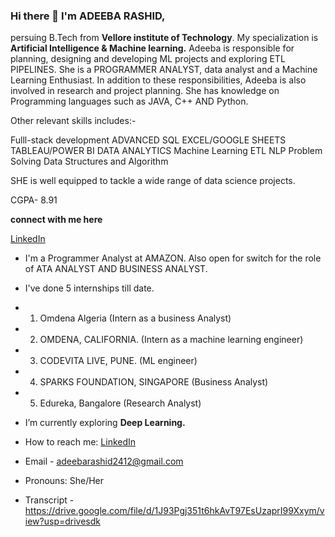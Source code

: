 ### Hi there 👋 I'm **ADEEBA RASHID**, 
persuing B.Tech from **Vellore institute of Technology**. My specialization is **Artificial Intelligence & Machine learning.**
Adeeba is responsible for planning, designing and developing ML projects and exploring ETL PIPELINES. She is a PROGRAMMER ANALYST, data analyst and a Machine Learning Enthusiast.
In addition to these responsibilities, Adeeba is also involved in research and project planning. She has knowledge on Programming languages such as JAVA, C++ AND Python.

Other relevant skills includes:-

Fulll-stack development
ADVANCED SQL
EXCEL/GOOGLE SHEETS
TABLEAU/POWER BI
DATA ANALYTICS
Machine Learning
ETL
NLP
Problem Solving
Data Structures and Algorithm

SHE is well equipped to tackle a wide range of data science projects. 

CGPA- 8.91

**connect with me here**

[LinkedIn](https://www.linkedin.com/in/adeeba-rashid-62643b1b9)  
   
* I'm  a Programmer Analyst at AMAZON. Also open for switch for the role of ATA ANALYST AND BUSINESS ANALYST.
* I've done 5 internships till date.
* 1) Omdena Algeria (Intern as a business Analyst)
* 2) OMDENA, CALIFORNIA. (Intern as a machine learning engineer)
* 3) CODEVITA LIVE, PUNE. (ML engineer)
* 4) SPARKS FOUNDATION, SINGAPORE (Business Analyst)
* 5) Edureka, Bangalore (Research Analyst)

* I’m currently exploring **Deep Learning.**  
* How to reach me: [LinkedIn](https://www.linkedin.com/in/adeeba-rashid-62643b1b9)  
* Email - adeebarashid2412@gmail.com   
* Pronouns: She/Her
* Transcript - https://drive.google.com/file/d/1J93Pgj351t6hkAvT97EsUzaprI99Xxym/view?usp=drivesdk
<!--
**9889AdeebaRashid/9889AdeebaRashid** is a ✨ _special_ ✨ repository because its `README.md` (this file) appears on your GitHub profile.



*I’m currently working on Machine learning projects.
*I’m currently learning Data Analytics and Machine Learning.
*How to reach me: [LinkedIn](https://www.linkedin.com/in/adeeba-rashid-62643b1b9)  
* Emai- adeebarashid2412@gmail.com
*Pronouns: She/Her
-->



